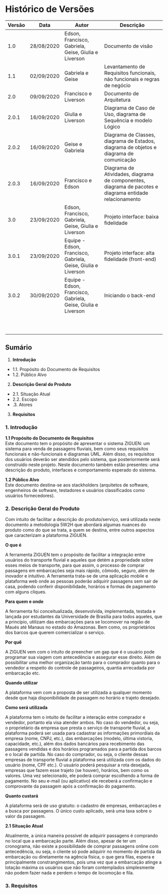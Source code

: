 # Histórico de Versões
| Versão  |  Data  | Autor  |  Descrição  |
| ------------------- | ------------------- | ------------------- | ------------------- |
|  1.0 |  28/08/2020 |  Edson, Francisco, Gabriela, Geise, Giulia e Liverson |  Documento de visão |
|  1.1 |  02/09/2020 |  Gabriela e Geise |  Levantamento de Requisitos funcionais, não funcionais e regras de negócio |
| 2.0  |  09/09/2020 |  Francisco e Liverson |  Documento de Arquitetura |
|  2.0.1 |  16/09/2020 |  Giulia e Liverson |  Diagrama de Caso de Uso, diagrama de Sequência e modelo Lógico |
|  2.0.2 | 16/09/2020  |  Geise e Gabriela |  Diagrama de Classes, diagrama de Estados, diagrama de objetos e diagrama de comunicação |
| 2.0.3  |  16/09/2020 |  Francisco e Edson |  Diagrama de Atividades, diagrama de componentes, diagrama de pacotes e diagrama entidade relacionamento |
|  3.0 | 23/09/2020  |  Edson, Francisco, Gabriela, Geise, Giulia e Liverson |  Projeto interface: baixa fidelidade |
|  3.0.1 | 23/09/2020  |  Equipe - Edson, Francisco, Gabriela, Geise, Giulia e Liverson |  Projeto interface: alta fidelidade (front-end) |
|  3.0.2 | 30/09/2020  |  Equipe - Edson, Francisco, Gabriela, Geise, Giulia e Liverson |  Iniciando o back-end |
|   |   |   |   |
|   |   |   |   |
|   |   |   |   |
|   |   |   |   |
|   |   |   |   |
|   |   |   |   |
|   |   |   |   |
|   |   |   |   |
|   |   |   |   |
|   |   |   |   |


## Sumário
1.  **Introdução**
- 1.1. Propósito do Documento de Requisitos
- 1.2. Público Alvo
2.  **Descrição Geral do Produto**
- 2.1. Situação Atual
- 2.2. Escopo
- .3. Atores
3. **Requisitos**





### 1.  Introdução

**1.1  Propósito do Documento de Requisitos**  
Este documento tem o propósito de apresentar o sistema ZIGUEN: um sistema para venda de passagens fluviais, bem como seus requisitos funcionais e não-funcionais e diagramas UML.  Além disso, os requisitos dos usuários deverão ser atendidos pelo sistema, que posteriormente será construído neste projeto. 
Neste documento também estão presentes: uma descrição do produto, interfaces e comportamento esperado do sistema.

**1.2  Público Alvo**  
Este documento destina-se aos stackholders (arquitetos de software, engenheiros de software, testadores e usuários classificados como usuários fornecedores).

### 2. Descrição Geral do Produto

Com intuito de facilitar a descrição do produto/serviço, será utilizada neste documento a metodologia 5W2H que abordará algumas nuances do produto como do que se trata, a quem se destina, entre outros aspectos que caracterizam a plataforma ZIGUEN.

**O que é**

A ferramenta ZIGUEN tem o propósito de facilitar a integração entre usuários do transporte fluvial e aqueles que detém a propriedade sobre esses meios de transporte, para que assim, o processo de comprar passagens em embarcações seja mais rápido, cômodo, seguro, além de inovador e intuitivo.
A ferramenta trata-se de uma aplicação mobile e plataforma web onde as pessoas poderão adquirir passagens sem sair de casa, podendo conferir disponibilidade, horários e formas de pagamento com alguns cliques.

**Para quem e onde**

A ferramenta foi conceitualizada, desenvolvida, implementada, testada e lançada por estudantes da Universidade de Brasília para todos aqueles, que a princípio, utilizam das embarcações para se locomover na região de Maués até Manaus no estado do Amazonas. Bem como, os proprietários dos barcos que querem comercializar o serviço.

**Por quê**

A ZIGUEN vem com o intuito de preencher um gap que é o usuário pode programar sua viagem com antecedência e assegurar esse direito. Além de possibilitar uma melhor organização tanto para o comprador quanto para o vendedor a respeito do controle de passageiros, quantia arrecadada por embarcação etc.

**Quando utilizar**

A plataforma vem com a proposta de ser utilizada a qualquer momento desde que haja disponibilidade de passagem no horário e trajeto desejado.

**Como será utilizada**

A plataforma tem o intuito de facilitar a interação entre comprador e vendedor, portanto ela visa atender ambos.
No caso do vendedor, ou seja, o proprietário da empresa que presta o serviço de transporte fluvial, a plataforma poderá ser usada para cadastrar as informações primordiais da empresa (nome, CNPJ, etc.), das embarcações (modelo, última vistoria, capacidade, etc.), além dos dados bancários para recebimento das passagens vendidas e dos horários programados para a partida dos barcos e o local de partida.
No caso do comprador, ou seja, o cliente dessas empresas de transporte fluvial a plataforma será utilizada com os dados do usuário (nome, CPF etc.). O usuário poderá pesquisar a rota desejada, empresas que fazem esse trajeto (se houver), horários, bem como os valores. Uma vez selecionado, ele poderá comprar escolhendo a forma de pagamento. No seu e-mail (ou aplicativo) ele receberá a confirmação e comprovante da passagem após a confirmação do pagamento.

**Quanto custará**

A plataforma será de uso gratuito: o cadastro de empresas, embarcações e a busca por passagens. O único custo aplicado, será uma taxa sobre o valor da passagem.

**2.1  Situação Atual**

Atualmente, a única maneira possível de adquirir passagens é comprando no local que a embarcação parte. Além disso, apesar de ter um cronograma, não existe a possibilidade de comprar passagens online com antecedência, ou seja, o cliente só pode adquirir no momento de partida da embarcação ou diretamente na agência física, o que gera filas, espera e principalmente constrangimentos, pois uma vez que a embarcação atinge a lotação máxima os usuários que não foram contemplados simplesmente não podem fazer nada e perdem o tempo de locomoção e fila.


### 3. Requisitos
